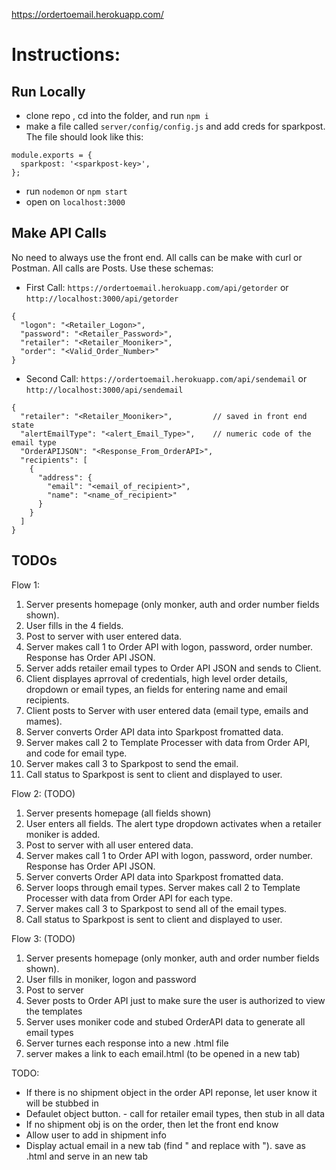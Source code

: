 https://ordertoemail.herokuapp.com/

# Instructions:

## Run Locally
- clone repo , cd into the folder, and run ```npm i```
- make a file called ```server/config/config.js``` and add creds for sparkpost.  The file should look like this:
```
module.exports = {
  sparkpost: '<sparkpost-key>',
};
```
- run ```nodemon``` or ```npm start```
- open on ```localhost:3000```

## Make API Calls
No need to always use the front end.  All calls can be make with curl or Postman.  All calls are Posts.  Use these schemas:
- First Call: ```https://ordertoemail.herokuapp.com/api/getorder``` or ```http://localhost:3000/api/getorder```
```
{
  "logon": "<Retailer_Logon>",
  "password": "<Retailer_Password>",
  "retailer": "<Retailer_Mooniker>",
  "order": "<Valid_Order_Number>"
}
```
- Second Call: ```https://ordertoemail.herokuapp.com/api/sendemail``` or ```http://localhost:3000/api/sendemail```
```
{
  "retailer": "<Retailer_Mooniker>",         // saved in front end state
  "alertEmailType": "<alert_Email_Type>",    // numeric code of the email type
  "OrderAPIJSON": "<Response_From_OrderAPI>",
  "recipients": [
    {
      "address": {
        "email": "<email_of_recipient>",
        "name": "<name_of_recipient>"
      }
    }
  ]
}
```



## TODOs

Flow 1:
1) Server presents homepage (only monker, auth and order number fields shown).
2) User fills in the 4 fields.
3) Post to server with user entered data.
4) Server makes call 1 to Order API with logon, password, order number. Response has Order API JSON.
5) Server adds retailer email types to Order API JSON and sends to Client.
6) Client displayes aprroval of credentials, high level order details, dropdown or email types, an fields for entering name and email recipients.
7) Client posts to Server with user entered data (email type, emails and mames).
8) Server converts Order API data into Sparkpost fromatted data.
9) Server makes call 2 to Template Processer with data from Order API, and code for email type.
10) Server makes call 3 to Sparkpost to send the email.
11) Call status to Sparkpost is sent to client and displayed to user.


Flow 2: (TODO)
1) Server presents homepage (all fields shown)
2) User enters all fields.  The alert type dropdown activates when a retailer moniker is added.
3) Post to server with all user entered data.
4) Server makes call 1 to Order API with logon, password, order number.  Response has Order API JSON.
5) Server converts Order API data into Sparkpost fromatted data.
6) Server loops through email types. Server makes call 2 to Template Processer with data from Order API for each type.
7) Server makes call 3 to Sparkpost to send all of the email types.
8) Call status to Sparkpost is sent to client and displayed to user.

Flow 3: (TODO)
1) Server presents homepage (only monker, auth and order number fields shown).
2) User fills in moniker, logon and password
3) Post to server
4) Sever posts to Order API just to make sure the user is authorized to view the templates
5) Server uses moniker code and stubed OrderAPI data to generate all email types
6) Server turnes each response into a new .html file
7) server makes a link to each email.html (to be opened in a new tab)


TODO:
- If there is no shipment object in the order API reponse, let user know it will be stubbed in
- Defaulet object button. - call for retailer email types, then stub in all data
- If no shipment obj is on the order, then let the front end know
- Allow user to add in shipment info
- Display actual email in a new tab (find \" and replace with "). save as .html and serve in an new tab
